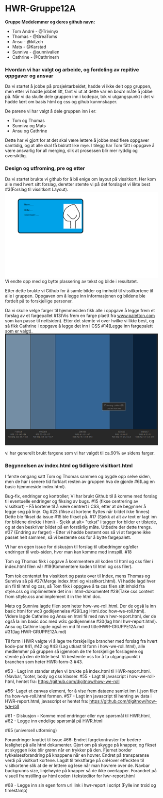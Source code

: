 # HWR-Gruppe12A
**Gruppe Medelemmer og deres github navn:**
* Tom André - @Trivinyx
* Thomas - @GreaToms
* Ansu - @kitzch
* Mats - @Karstad
* Sunniva - @sunnivalien
* Cathrine - @Cathrinerh

### Hvordan vi har valgt og arbeide, og fordeling av repitive oppgaver og ansvar
Da vi startet å jobbe på prosjektarbeidet, hadde vi ikke delt opp gruppen, men etter vi hadde jobbet litt, fant vi ut at dette var en _bedre_ måte å jobbe på. Når vi da skulle dele gruppen inn i kodepar, tok vi utgangspunkt i det vi hadde lært om basis html og css og gihub kunnnskaper.

De parene vi har valgt å dele gruppen inn i er:
* Tom og Thomas 
* Sunniva og Mats
* Ansu og Cathrine
 
Dette har vi gjort for at det skal være lettere å jobbe med flere oppgaver samtidig, og at alle skal få bidratt like mye. I tilegg har Tom fått i oppgave å være ansvarlig for all merging, slik at prosessen blir mer ryddig og oversiktlig.

### Design og utfroming, pre og etter
Da vi startet brukte vi github for å bli enige om layout på vissitkort. Her kom alle med hvert sitt forslag, deretter stemte vi på det forslaget vi likte best #3(Forslag til vissitkort Layout).
![blide av visittkortforslag](images/Visittkort-forslag.png)
Vi endte opp med og bytte plassering av tekst og bilde i resultatet.
 
Etter dette brukte vi Github for å samle bilder og innhold til vissitkortene til alle i gruppen. Oppgaven om å legge inn informasjonen og bildene ble fordelt på to forskjellige personer.

Da vi skulle velge farger til hjemmesiden fikk alle i oppgave å legge frem et forslag av et fargepallet #13(Vis frem en farge plaett fra www.paletton.com som kan passe til nettsiden). Etter det stemte vi over hvilke vi likte best, og så fikk Cathrine i oppgave å legge det inn i CSS #14(Legge inn fargepalett som er valgt).
![den valgte fargepaletten](images/valgt-fargepalett.png)

vi har generellt brukt fargene som vi har valgdt til ca.90% av sidens farger.
### Begynnelsen av index.html og tidligere visitkort.html
I første omgang satt Tom og Thomas sammen og bygde opp selve siden, men de har i senere tid forklart resten av gruppen hva de gjorde #6(Lag en basic hjemmeside index.html).


Bug-fix, endringer og kontroller; Vi har brukt Github til å komme med forslag til eventuelle endringer og fiksing av bugs. 
#15 (fikse centrering av vissitkort) - Få kortene til å være centrert i CSS, etter at de begynner å legge seg på linje. Og #23 (fikse at kortene flyttes når bildet ikke finnes) Dette ble fikset da issue #15 ble fikset på. 
#17 (Sjekk at alt av text er lagt inn for bildene direkte i html) - Sjekk at alt= "tekst" i tagger for bilder er tilstede, og at den beskriver bildet på en forstårlig måte. Utbedre der dette trengs. 
#37 (Endring av farger) -  Etter vi hadde bestemt oss så vi at fargene ikke passet helt sammen, så vi bestemte oss for å bytte fargepalett.

Vi har en egen issue for diskusjon til forslag til utbedringer og/eller endringer til web-siden, hvor man kan komme med innspill. #18

Tom og Thomas fikk i opgave å kommentere all koden til html og css filer i index.html filen vår #19(Kommentere koden til html og css filer). 


Tom tok contentet fra vissitkort og paste over til Index, mens Thomas og Sunniva så på #27(Merge index.html og vissitkort.html). Vi hadde lagd hver sin fil til html og css, så Tom fikk i oppgave å ta css filen sitt inhold fra style.css og implimentere det inn i html-dokumentet #28(Take css content from sttyle.css and implement it in the html doc.

Mats og Sunniva lagde filen som heter how-we-roll.html. Der de også la inn basic html for wc3 godkjennelse #29(Lag Html.doc how-we-roll.html). Videre lagde Cathrine og Ansu en html fil med navn hwr-report.html, der de også la inn basic doc med w3c godkjennelse #30(lag html hwr-report.html). Ansu og Cathine lagde også en md fil med tittelHWR-GRUPPE12A.md #31(lag HWR-GRUPPE12A.md)

Til form i HWR valgte vi å lage tre forskjellige brancher med forslag fra hvert kode-par #41, #42 og #43 (Lag utkast til form i how-we-roll.html), alle medlemmer på gruppen så igjennom de tre forskjellige forslagene og stemte på den de likte best. Vi bestemte oss for å ta utgangspunkt i branchen som heter HWR-form-3 #43.

#53 - Lagt inn standar stylen vi brukte på index.html til HWR-report.html. (Navbar, footer, body og css klasser.
#55 - Lagt til javascript i how-we-roll-html, hentet fra: https://github.com/digitnow/how-we-roll

#56- Laget et canvas element, for å vise frem dataene samlet inn i .json filer fra how-we-roll.html formen.
#57 - Lagt inn javascript til henting av data i HWR-report.html, javascript er hentet fra: https://github.com/digitnow/how-we-roll 

#61 - Diskusjon - Komme med endringer eller nye spørsmål til HWR.html, #62 - Legge inn endelige spørsmål på HWR.html

#65 (universell utforming)

Forandringer knyttet til issue #66: Endret fargekontraster for bedere leslighet på alle html dokumenter. Gjort om på skygge på knapper, og fikset at skyggen ikke blir grønn når en trykker på den. Fjernet border tykkelsesforandring på knappene når en hovrer. Endret på transparanse verdi på visitkort kortene. Lagdt til tekstfarge på onHover effeckten til visitkortene slik at de er lettere og lese når man hovrere over de. Navbar backgrunns size, linjehøyde på knapper så de ikke overlapper. Forandret på visuell framstilling av html coden i teksteditor for hwr-report.html

#68 - Legge inn sin egen form url link i hwr-report i script (Fylle inn trxid og timestamp)
